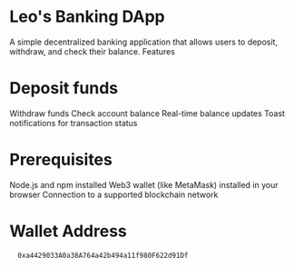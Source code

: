# Leo's Banking DApp
A simple decentralized banking application that allows users to deposit, withdraw, and check their balance.
Features

# Deposit funds
Withdraw funds
Check account balance
Real-time balance updates
Toast notifications for transaction status

# Prerequisites

Node.js and npm installed
Web3 wallet (like MetaMask) installed in your browser
Connection to a supported blockchain network

# Wallet Address
```bash
  0xa4429033A0a38A764a42b494a11f980F622d91Df
```
